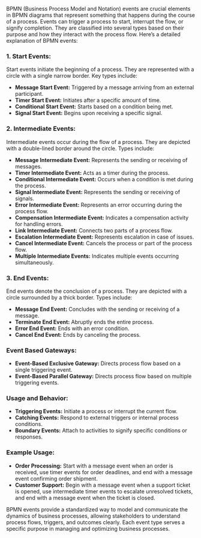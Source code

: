 BPMN (Business Process Model and Notation) events are crucial elements in BPMN diagrams that represent something that happens during the course of a process. Events can trigger a process to start, interrupt the flow, or signify completion. They are classified into several types based on their purpose and how they interact with the process flow. Here’s a detailed explanation of BPMN events:

### 1. **Start Events:**

Start events initiate the beginning of a process. They are represented with a circle with a single narrow border. Key types include:

- **Message Start Event:** Triggered by a message arriving from an external participant.
- **Timer Start Event:** Initiates after a specific amount of time.
- **Conditional Start Event:** Starts based on a condition being met.
- **Signal Start Event:** Begins upon receiving a specific signal.

### 2. **Intermediate Events:**

Intermediate events occur during the flow of a process. They are depicted with a double-lined border around the circle. Types include:

- **Message Intermediate Event:** Represents the sending or receiving of messages.
- **Timer Intermediate Event:** Acts as a timer during the process.
- **Conditional Intermediate Event:** Occurs when a condition is met during the process.
- **Signal Intermediate Event:** Represents the sending or receiving of signals.
- **Error Intermediate Event:** Represents an error occurring during the process flow.
- **Compensation Intermediate Event:** Indicates a compensation activity for handling errors.
- **Link Intermediate Event:** Connects two parts of a process flow.
- **Escalation Intermediate Event:** Represents escalation in case of issues.
- **Cancel Intermediate Event:** Cancels the process or part of the process flow.
- **Multiple Intermediate Events:** Indicates multiple events occurring simultaneously.

### 3. **End Events:**

End events denote the conclusion of a process. They are depicted with a circle surrounded by a thick border. Types include:

- **Message End Event:** Concludes with the sending or receiving of a message.
- **Terminate End Event:** Abruptly ends the entire process.
- **Error End Event:** Ends with an error condition.
- **Cancel End Event:** Ends by canceling the process.

### Event Based Gateways:

- **Event-Based Exclusive Gateway:** Directs process flow based on a single triggering event.
- **Event-Based Parallel Gateway:** Directs process flow based on multiple triggering events.

### Usage and Behavior:

- **Triggering Events:** Initiate a process or interrupt the current flow.
- **Catching Events:** Respond to external triggers or internal process conditions.
- **Boundary Events:** Attach to activities to signify specific conditions or responses.

### Example Usage:

- **Order Processing:** Start with a message event when an order is received, use timer events for order deadlines, and end with a message event confirming order shipment.
- **Customer Support:** Begin with a message event when a support ticket is opened, use intermediate timer events to escalate unresolved tickets, and end with a message event when the ticket is closed.

BPMN events provide a standardized way to model and communicate the dynamics of business processes, allowing stakeholders to understand process flows, triggers, and outcomes clearly. Each event type serves a specific purpose in managing and optimizing business processes.

